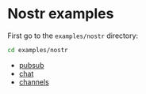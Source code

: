 # Nostr examples

First go to the `examples/nostr` directory:

```sh
cd examples/nostr
```

- [pubsub](./pubsub.md)
- [chat](./chat.md)
- [channels](./channels.md)
